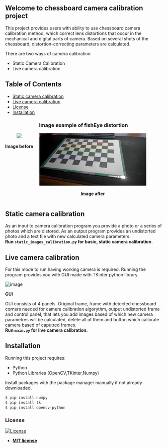 ## Welcome to chessboard camera calibration project

This project provides users with ability to use chessboard camera calibration method, which correct lens distortions that occur in the mechanical and digital parts of camera.
Based on several shots of the chessboard, distortion-correcting parameters are calculated.


There are two ways of camera calibration
- Static Camera Calibration
- Live camera calibration

## Table of Contents

- [Static camera calibration](#static-camera-calibration)
- [Live camera calibration](#live-camera-calibration)
- [License](#license)
- [Installation](#installation)
 
<h3 style="align-items: center; text-align: center;">Image example of fishEye distortion</h3>
<div style="display: grid; grid-template-columns: repeat(2, auto); text-align: center; width: 90%; gap: 20px;">
  <div>
    <img src="./photos/Series1_1.jpg" width="100%"/>
    <p><strong>Image before</strong></p>
  </div>
  <div>
    <img src="./UndistortedResult.jpg" width="100%"/>
    <p><strong>Image after</strong></p>
  </div>
</div>

## Static camera calibration  
As an input to camera calibration program you provide a photo or a series of photos which are distored. As an output program provides an undistorted photo and a text file with new calculated camera parameters. <br>
**Run `static_images_calibration.py` for basic, static camera calibration.**   

## Live camera calibration
For this mode to run having working camera is required. Running the program provides you with GUI made with TKinter python library. 

![image](https://github.com/prozyr/CVAPR---projekt/assets/128191169/aebb98d9-99ce-4bcd-ab0a-e6a16a016f1c)
<p><strong>GUI</strong></p>

GUI consists of 4 panels. Original frame, frame with detected chessboard corners needed for camera calibration algorythm, output undistorted frame and control panel, that lets you add images based of which new camera parametres will be calculated, delete all of them  and button which calibrate camera based of caputred frames.  <br>
**Run `main.py` for live camera calibration.**  

## Installation
Running this project requires:
- Python
- Python Libraries (OpenCV,TKinter,Numpy)

Install packages with the package manager manually if not already downloaded.
    
    $ pip install numpy
    $ pip install tk
    $ pip install opencv-python

### License
[![License](http://img.shields.io/:license-mit-blue.svg?style=flat-square)](http://badges.mit-license.org)
- **[MIT license](http://opensource.org/licenses/mit-license.php)**

